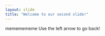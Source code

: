 ```yaml
---
layout: slide
title: "Welcome to our second slide!"
---
```

mememememe
Use the left arrow to go back!
